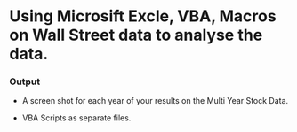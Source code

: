 # Using Microsift Excle,  VBA, Macros on Wall Street data to analyse the data.

### Output
  * A screen shot for each year of your results on the Multi Year Stock Data.

  * VBA Scripts as separate files.





